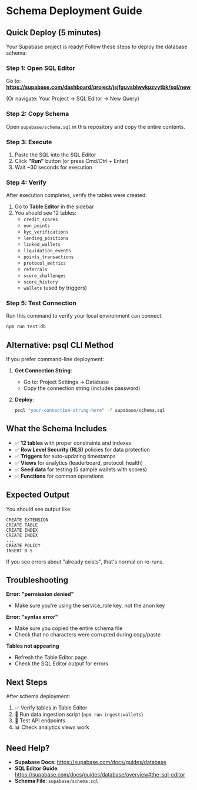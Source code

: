 # Schema Deployment Guide

## Quick Deploy (5 minutes)

Your Supabase project is ready! Follow these steps to deploy the database schema:

### Step 1: Open SQL Editor

Go to: **https://supabase.com/dashboard/project/jsjfguvsblwvkpzvytbk/sql/new**

(Or navigate: Your Project → SQL Editor → New Query)

### Step 2: Copy Schema

Open `supabase/schema.sql` in this repository and copy the entire contents.

### Step 3: Execute

1. Paste the SQL into the SQL Editor
2. Click **"Run"** button (or press Cmd/Ctrl + Enter)
3. Wait ~30 seconds for execution

### Step 4: Verify

After execution completes, verify the tables were created:

1. Go to **Table Editor** in the sidebar
2. You should see 12 tables:
   - `credit_scores`
   - `eon_points`
   - `kyc_verifications`
   - `lending_positions`
   - `linked_wallets`
   - `liquidation_events`
   - `points_transactions`
   - `protocol_metrics`
   - `referrals`
   - `score_challenges`
   - `score_history`
   - `wallets` (used by triggers)

### Step 5: Test Connection

Run this command to verify your local environment can connect:

```bash
npm run test:db
```

## Alternative: psql CLI Method

If you prefer command-line deployment:

1. **Get Connection String**:
   - Go to: Project Settings → Database
   - Copy the connection string (includes password)

2. **Deploy**:
   ```bash
   psql "your-connection-string-here" -f supabase/schema.sql
   ```

## What the Schema Includes

- ✅ **12 tables** with proper constraints and indexes
- ✅ **Row Level Security (RLS)** policies for data protection
- ✅ **Triggers** for auto-updating timestamps
- ✅ **Views** for analytics (leaderboard, protocol_health)
- ✅ **Seed data** for testing (5 sample wallets with scores)
- ✅ **Functions** for common operations

## Expected Output

You should see output like:

```
CREATE EXTENSION
CREATE TABLE
CREATE INDEX
CREATE INDEX
...
CREATE POLICY
INSERT 0 5
```

If you see errors about "already exists", that's normal on re-runs.

## Troubleshooting

**Error: "permission denied"**
- Make sure you're using the service_role key, not the anon key

**Error: "syntax error"**
- Make sure you copied the entire schema file
- Check that no characters were corrupted during copy/paste

**Tables not appearing**
- Refresh the Table Editor page
- Check the SQL Editor output for errors

## Next Steps

After schema deployment:

1. ✅ Verify tables in Table Editor
2. 🔄 Run data ingestion script (`npm run ingest:wallets`)
3. 🧪 Test API endpoints
4. 📊 Check analytics views work

## Need Help?

- **Supabase Docs**: https://supabase.com/docs/guides/database
- **SQL Editor Guide**: https://supabase.com/docs/guides/database/overview#the-sql-editor
- **Schema File**: `supabase/schema.sql`
